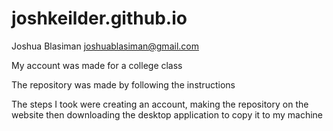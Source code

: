 # joshkeilder.github.io

Joshua Blasiman joshuablasiman@gmail.com

My account was made for a college class

The repository was made by following the instructions

The steps I took were creating an account, making the repository on the website then downloading the desktop application to copy it to my machine
